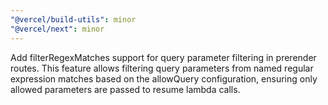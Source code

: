 ```yaml
---
"@vercel/build-utils": minor
"@vercel/next": minor
---
```


Add filterRegexMatches support for query parameter filtering in prerender routes. This feature allows filtering query parameters from named regular expression matches based on the allowQuery configuration, ensuring only allowed parameters are passed to resume lambda calls.